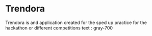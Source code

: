 # Trendora

Trendora is and application created for the sped up practice for the hackathon or different competitions
text : gray-700
